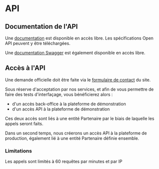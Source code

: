 # API

## Documentation de l'API
Une [documentation](https://bo.signal-logement.beta.gouv.fr/api/doc) est disponible en accès libre.
Les spécifications Open API peuvent y être téléchargées.

Une [documentation Swagger](https://bo.signal-logement.beta.gouv.fr/api/doc/swagger) est également disponible en accès libre.

## Accès à l'API
Une demande officielle doit être faite via le [formulaire de contact](https://signal-logement.beta.gouv.fr/une-question/contact/) du site.

Sous réserve d'acceptation par nos services, et afin de vous permettre de faire des tests d'interfaçage, vous bénéficierez alors :
- d'un accès back-office à la plateforme de démonstration
- d'un accès API à la plateforme de démonstration

Ces deux accès sont liés à une entité Partenaire par le biais de laquelle les appels seront faits.

Dans un second temps, nous créerons un accès API à la plateforme de production, également lié à une entité Partenaire définie ensemble.

### Limitations
Les appels sont limités à 60 requêtes par minutes et par IP
